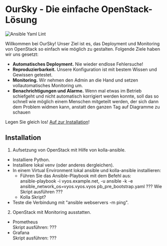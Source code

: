 # OurSky - Die einfache OpenStack-Lösung

![Ansible Yaml Lint](https://github.com/verteilte-systeme-projekt/OurSky/workflows/Ansible%20Yaml%20Lint/badge.svg?branch=master)

Willkommen bei OurSky! Unser Ziel ist es, das Deployment und Monitoring von OpenStack so einfach wie möglich zu gestalten. Folgende Ziele haben wir uns gesetzt:

- **Automatisches Deployment.** Nie wieder endlose Fehlersuche!
- **Reproduzierbarkeit.** Unsere Konfiguration ist mit bestem Wissen und Gewissen getestet.
- **Monitoring.** Wir nehmen den Admin an die Hand und setzen vollautomatisches Monitoring um.
- **Benachrichtigungen und Alarme.** Wenn mal etwas im Betrieb schiefgeht und nicht automatisch korrigiert werden konnte, soll das so schnell wie möglich einem Menschen mitgeteilt werden, der sich dann dem Problem widmen kann, anstatt den ganzen Tag auf Diagramme zu schauen

Legen Sie gleich los! [Auf zur Installation](wiki/Installation)!

## Installation

1. Aufsetzung von OpenStack mit Hilfe von kolla-ansible.<br>
  - Installiere Python.<br>
  - Installiere lokal venv (oder anderes dergleichen).<br>
  - In einem Virtual Environment lokal ansible und kolla-ansible installieren:<br>
    - Führen Sie das Ansible-Playbook mit dem Befehl aus:<br>
      ansible-playbook -i vyos.example.net, -u ansible -k -e ansible_network_os=vyos.vyos.vyos pb_pre_bootstrap.yaml ??? Wie Skript ausführen ???<br>
     - Kolla Skript?<br>
  - Teste die Verbindung mit "ansible webservers -m ping".<br>
2. OpenStack mit Monitoring ausstatten.<br>
  - Prometheus<br>
    Skript ausführen:
    ???
  - Grafana<br>
    Skript ausführen:
    ???
